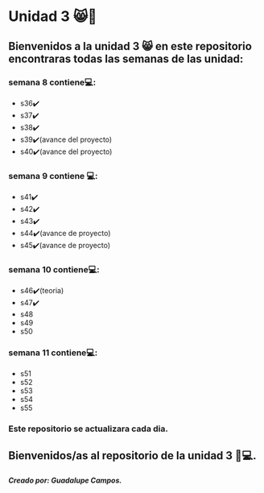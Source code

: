 # Unidad 3 😸👋 
## Bienvenidos a la unidad 3 😸 en este repositorio encontraras todas las semanas de las unidad:
 ### semana 8 contiene💻:
* s36✔️
* s37✔️
* s38✔️
* s39✔️(avance del proyecto)
* s40✔️(avance del proyecto)
### semana 9 contiene 💻:
* s41✔️
* s42✔️
* s43✔️
* s44✔️(avance de proyecto)
* s45✔️(avance de proyecto)
### semana 10 contiene💻:
* s46✔️(teoria)
* s47✔️
* s48 
* s49
* s50 
### semana 11 contiene💻:
* s51
* s52
* s53 
* s54
* s55
### Este repositorio se actualizara cada dia.
## Bienvenidos/as al repositorio de la unidad 3 💜💻.
##### Creado por: Guadalupe Campos.

 